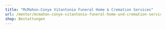 ```yaml
---
title: "McMahon-Conye Vitantonio Funeral Home & Cremation Services"
url: /mentor/mcmahon-conye-vitantonio-funeral-home-und-cremation-services/
shop: Bestattungen
---
```

